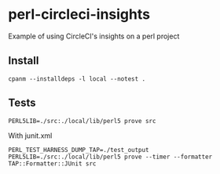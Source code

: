 # perl-circleci-insights
Example of using CircleCI's insights on a perl project

## Install

```
cpanm --installdeps -l local --notest .
```

## Tests

```
PERL5LIB=./src:./local/lib/perl5 prove src 
```

With junit.xml

```
PERL_TEST_HARNESS_DUMP_TAP=./test_output PERL5LIB=./src:./local/lib/perl5 prove --timer --formatter TAP::Formatter::JUnit src
```
